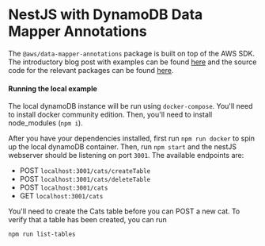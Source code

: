 # NestJS with DynamoDB Data Mapper Annotations
The `@aws/data-mapper-annotations` package is built on top of the AWS SDK. The introductory blog post with examples can be found [here](https://aws.amazon.com/blogs/developer/introducing-the-amazon-dynamodb-datamapper-for-javascript-developer-preview/) and the source code for the relevant packages can be found [here](https://github.com/awslabs/dynamodb-data-mapper-js/).

#### Running the local example
The local dynamoDB instance will be run using `docker-compose`. You'll need to install docker community edition. Then, you'll need to install node_modules (`npm i`).

After you have your dependencies installed, first run `npm run docker` to spin up the local dynamoDB container. Then, run `npm start` and the nestJS webserver should be listening on port `3001`. The available endpoints are:
- POST `localhost:3001/cats/createTable`
- POST `localhost:3001/cats/deleteTable`
- POST `localhost:3001/cats`
- GET `localhost:3001/cats`

You'll need to create the Cats table before you can POST a new cat. To verify that a table has been created, you can run
```
npm run list-tables
```
